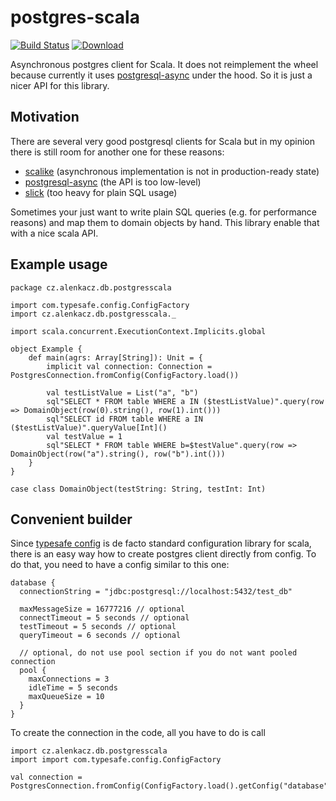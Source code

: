# postgres-scala

[![Build Status](https://travis-ci.org/alenkacz/postgres-scala.svg)](https://travis-ci.org/alenkacz/postgres-scala) [ ![Download](https://api.bintray.com/packages/alenkacz/maven/postgres-scala/images/download.svg) ](https://bintray.com/alenkacz/maven/postgres-scala/_latestVersion)

Asynchronous postgres client for Scala. It does not reimplement the wheel because currently it uses [postgresql-async](https://github.com/mauricio/postgresql-async) under the hood. So it is just a nicer API for this library.

## Motivation
There are several very good postgresql clients for Scala but in my opinion there is still room for another one for these reasons:
- [scalike](https://github.com/scalikejdbc/scalikejdbc) (asynchronous implementation is not in production-ready state)
- [postgresql-async](https://github.com/mauricio/postgresql-async) (the API is too low-level)
- [slick](https://github.com/slick/slick) (too heavy for plain SQL usage)

Sometimes your just want to write plain SQL queries (e.g. for performance reasons) and map them to domain objects by hand. This library enable that with a nice scala API.

## Example usage
	package cz.alenkacz.db.postgresscala

	import com.typesafe.config.ConfigFactory
	import cz.alenkacz.db.postgresscala._

	import scala.concurrent.ExecutionContext.Implicits.global

	object Example {
		def main(agrs: Array[String]): Unit = {
			implicit val connection: Connection = PostgresConnection.fromConfig(ConfigFactory.load())

			val testListValue = List("a", "b")
			sql"SELECT * FROM table WHERE a IN ($testListValue)".query(row => DomainObject(row(0).string(), row(1).int()))
			sql"SELECT id FROM table WHERE a IN ($testListValue)".queryValue[Int]()
			val testValue = 1
			sql"SELECT * FROM table WHERE b=$testValue".query(row => DomainObject(row("a").string(), row("b").int()))
		}
	}

    case class DomainObject(testString: String, testInt: Int)

## Convenient builder
Since [typesafe config](https://github.com/typesafehub/config) is de facto standard configuration library for scala, there is an easy way how to create postgres client directly from config. To do that, you need to have a config similar to this one:
 
	database {
      connectionString = "jdbc:postgresql://localhost:5432/test_db"
    
      maxMessageSize = 16777216 // optional
      connectTimeout = 5 seconds // optional
      testTimeout = 5 seconds // optional
      queryTimeout = 6 seconds // optional
    
      // optional, do not use pool section if you do not want pooled connection
      pool {
        maxConnections = 3
        idleTime = 5 seconds
        maxQueueSize = 10
      }
    }

To create the connection in the code, all you have to do is call

	import cz.alenkacz.db.postgresscala
	import import com.typesafe.config.ConfigFactory
	
	val connection = PostgresConnection.fromConfig(ConfigFactory.load().getConfig("database"))

